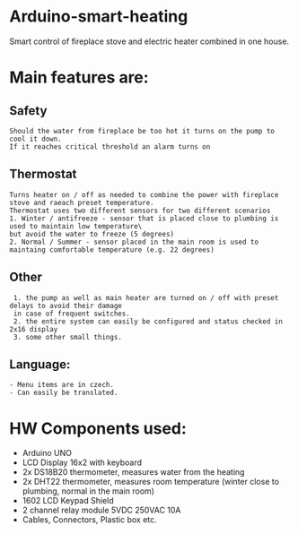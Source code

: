 # Arduino-smart-heating
Smart control of fireplace stove and electric heater combined in one house. 

# Main features are:
  ## Safety 
    Should the water from fireplace be too hot it turns on the pump to cool it down. 
    If it reaches critical threshold an alarm turns on
  ## Thermostat 
    Turns heater on / off as needed to combine the power with fireplace stove and raeach preset temperature.
    Thermostat uses two different sensors for two different scenarios
    1. Winter / antifreeze - sensor that is placed close to plumbing is used to maintain low temperature\
    but avoid the water to freeze (5 degrees)
    2. Normal / Summer - sensor placed in the main room is used to maintaing comfortable temperature (e.g. 22 degrees)
  ## Other 
     1. the pump as well as main heater are turned on / off with preset delays to avoid their damage
     in case of frequent switches.
     2. the entire system can easily be configured and status checked in 2x16 display
     3. some other small things. 
  ## Language:
    - Menu items are in czech. 
    - Can easily be translated.
  
 # HW Components used: 
  - Arduino UNO
  - LCD Display 16x2 with keyboard
  - 2x DS18B20 thermometer, measures water from the heating
  - 2x DHT22 thermometer, measures room temperature (winter close to plumbing, normal in the main room)
  - 1602 LCD Keypad Shield
  - 2 channel relay module 5VDC 250VAC 10A
  - Cables, Connectors, Plastic box etc.
 
 
